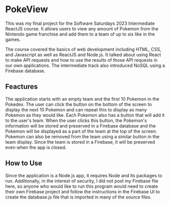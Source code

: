 # PokeView

This was my final project for the Software Saturdays 2023 Intermediate ReactJS course. It allows users to view any amount of Pokemon from the Nintendo game franchise and add them to a team of up to six like in the games.

The course covered the basics of web development including HTML, CSS, and Javascript as well as ReactJS and Node.js. It talked about using React to make API requests and how to use the results of those API requests in our own applications. The intermediate track also introduced NoSQL using a Firebase database.

## Feactures
The application starts with an empty team and the first 10 Pokemon in the Pokedex. The user can click the button on the bottom of the screen to display the next 10 Pokemon and can repeat this to display as many Pokemon as they would like. Each Pokemon also has a button that will add it to the user's team. When the user clicks this button, the Pokemon's information will be stored and preserved in a Firebase database and the Pokemon will be displayed as a part of the team at the top of the screen. Pokemon can also be removed from the team using a similar button in the team display. Since the team is stored in a Firebase, it will be preserved even when the app is closed.

## How to Use
Since the application is a Node.js app, it requires Node and its packages to run. Additionally, in the interest of security, I did not post my Firebase file here, so anyone who would like to run this program would need to create their own Firebase project and follow the instructions in the Firebase UI to create the database.js file that is imported in many of the source files.
